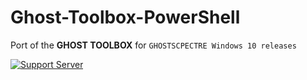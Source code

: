 # Ghost-Toolbox-PowerShell
Port of the **GHOST TOOLBOX** for `GHOSTSCPECTRE Windows 10 releases`

[![Support Server](https://raw.githubusercontent.com/reaper-dev/Ghost-Toolbox-PowerShell/08ca27e7476586d7b31ee20fe553b597d0f86ba7/assets/ghostspectre-discord-badge.svg)](https://discord.gg/ufQNTe24jp)
